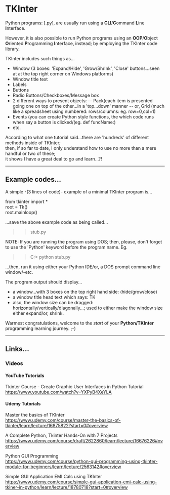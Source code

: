 # TKInter

Python programs: [.py], are usually run using a **CLI**/**C**ommand **L**ine **I**nterface.

However, it is also possible to run Python programs using an **OOP**/**O**bject **O**riented **P**rogramming **I**nterface, instead;
by employing the TKInter code library.

TKInter includes such things as...

- Window (3 boxes: 'Expand/Hide', 'Grow/Shrink', 'Close' buttons...seen at at the top right corner on Windows platforms)
- Window title text
- Labels
- Buttons
- Radio Buttons/Checkboxes/Message box
- 2 different ways to present objects: 
-- Pack(each item is presented going one on top of the other...in a 'top...down' manner
-- or, Grid (much like a spreadsheet using numbered: rows/columns: eg. row=0,col=1)
- Events (you can create Python style functions, the which code runs when say a button is clicked/(eg. def funcName:)
- etc.

According to what one tutorial said...there are 'hundreds' of different methods inside of TKInter;  
then, if so far to date, I only understand how to use no more than a mere handful or two of these;     
it shows I have a great deal to go and learn...?!

-----

## Example codes...

A simple -(3 lines of code)- example of a minimal TKInter program is...

from tkinter import *  
root = Tk()  
root.mainloop()  

...save the above example code as being called...

>> stub.py

NOTE: If you are running the program using DOS; then, please, don't forget to use the 'Python' keyword before the program name. Eg.

>> C:> python stub.py

...then, run it using either your Python IDE/or, a DOS prompt command line window/-etc.

The program output should display...
- a window...with 3 boxes on the top right hand side: (hide/grow/close)
- a window title head text which says: TK
- also, the window size can be dragged: horizontally/vertically/diagonally...;
  used to either make the window size either expand/or, shrink. 

Warmest congratulations, welcome to the *start* of your **Python/TKInter** programming learning journey. ;-)

-----

## Links...

### Videos

#### YouTube Tutorials

Tkinter Course - Create Graphic User Interfaces in Python Tutorial  
https://www.youtube.com/watch?v=YXPyB4XeYLA  

#### Udemy Tutorials

Master the basics of TKInter  
https://www.udemy.com/course/master-the-basics-of-tkinter/learn/lecture/16875822?start=0#overview  

A Complete Python, Tkinter Hands-On with 7 Projects   
https://www.udemy.com/course/draft/2622860/learn/lecture/16676226#overview  

Python GUI Programming   
https://www.udemy.com/course/python-gui-programming-using-tkinter-module-for-beginners/learn/lecture/2563142#overview  

Simple GUI Application EMI Calc using TKInter  
https://www.udemy.com/course/simple-gui-application-emi-calc-using-tkiner-in-python/learn/lecture/18780718?start=0#overview  
